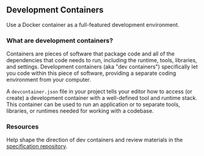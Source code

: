 ## Development Containers

Use a Docker container as a full-featured development environment.

### What are development containers?

Containers are pieces of software that package code and all of the dependencies that code needs to run, including the runtime, tools, libraries, and settings. Development containers (aka "dev containers") specifically let you code within this piece of software, providing a separate coding environment from your computer.

A `devcontainer.json` file in your project tells your editor how to access (or create) a development container with a well-defined tool and runtime stack. This container can be used to run an application or to separate tools, libraries, or runtimes needed for working with a codebase.

### Resources

Help shape the direction of dev containers and review materials in the [specification repository](https://github.com/microsoft/dev-container-spec).

